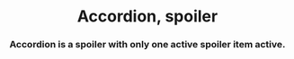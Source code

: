 <h1 align="center">Accordion, spoiler</h1>
<h3 align="center">Accordion is a spoiler with only one active spoiler item active.</h3>



